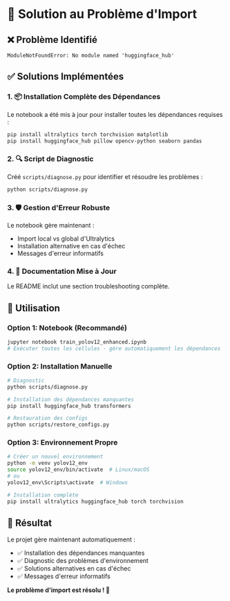 # 🔧 Solution au Problème d'Import

## ❌ Problème Identifié
```
ModuleNotFoundError: No module named 'huggingface_hub'
```

## ✅ Solutions Implémentées

### 1. 📦 Installation Complète des Dépendances
Le notebook a été mis à jour pour installer toutes les dépendances requises :
```bash
pip install ultralytics torch torchvision matplotlib
pip install huggingface_hub pillow opencv-python seaborn pandas
```

### 2. 🔍 Script de Diagnostic
Créé `scripts/diagnose.py` pour identifier et résoudre les problèmes :
```bash
python scripts/diagnose.py
```

### 3. 🛡️ Gestion d'Erreur Robuste
Le notebook gère maintenant :
- Import local vs global d'Ultralytics
- Installation alternative en cas d'échec
- Messages d'erreur informatifs

### 4. 📖 Documentation Mise à Jour
Le README inclut une section troubleshooting complète.

## 🚀 Utilisation

### Option 1: Notebook (Recommandé)
```bash
jupyter notebook train_yolov12_enhanced.ipynb
# Exécuter toutes les cellules - gère automatiquement les dépendances
```

### Option 2: Installation Manuelle
```bash
# Diagnostic
python scripts/diagnose.py

# Installation des dépendances manquantes
pip install huggingface_hub transformers

# Restauration des configs
python scripts/restore_configs.py
```

### Option 3: Environnement Propre
```bash
# Créer un nouvel environnement
python -m venv yolov12_env
source yolov12_env/bin/activate  # Linux/macOS
# ou
yolov12_env\Scripts\activate  # Windows

# Installation complète
pip install ultralytics huggingface_hub torch torchvision
```

## 🎯 Résultat

Le projet gère maintenant automatiquement :
- ✅ Installation des dépendances manquantes
- ✅ Diagnostic des problèmes d'environnement  
- ✅ Solutions alternatives en cas d'échec
- ✅ Messages d'erreur informatifs

**Le problème d'import est résolu ! 🎉**